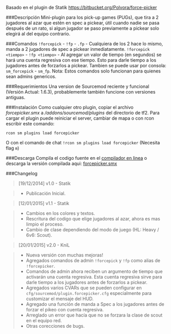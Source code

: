 Basado en el plugin de Statik https://bitbucket.org/Polvora/force-picker

###Descripción
Mini-plugin para los pick-up games (PUGs), que tira a 2 jugadores al azar que estén en spec a pickear, útil cuando nadie se pasa después de un rato, si algun jugador se paso previamente a pickear solo elegirá al del equipo contrario.

###Comandos
`!forcepick` - `!fp` - `.fp` - Cualquiera de los 2 hace lo mismo, manda a 2 jugadores de spec a pickear inmediatamente.
`!forcepick <tiempo>` - `!fp <tiempo>` - Al agregar un valor de tiempo (en segundos) se hará una cuenta regresiva con ese tiempo. Esto para darle tiempo a los jugadores antes de forzarlos a pickear. 
Tambien se puede usar por consola: `sm_forcepick` - `sm_fp`. 
Nota: Estos comandos solo funcionan para quienes sean admins genericos.

###Requerimientos
Una version de Sourcemod reciente y funcional (Versión Actual: 1.6.3), probablemente también funcione con versiones antiguas.
 
 
###Instalación
Como cualquier otro plugin, copiar el archivo *forcepicker.smx* a */addons/sourcemod/plugins* del directorio de tf2.
Para cargar el plugin puede reiniciar el server, cambiar de mapa o con rcon escribir este comando:

`rcon sm plugins load forcepicker`

O con el comando de chat 
`!rcon sm plugins load forcepicker` (Necesita flag `m`)

 
###Descarga
Compila el codigo fuente en el [compilador en linea](http://www.sourcemod.net/compiler.php) o descarga la versión compilada aqui: [forcepicker.smx](https://bitbucket.org/Polvora/force-picker/downloads/forcepicker.smx)

###Changelog
> [19/12/2014] v1.0 - Statik

> * Publicación Inicial.

> [12/01/2015] v1.1 - Statik

> * Cambios en los colores y textos.
> * Rescritura del codigo que elige jugadores al azar, ahora es mas limpio el proceso.
> * Cambio de clase dependiendo del modo de juego (HL: Heavy / 6v6: Scout).

> [20/01/2015] v2.0 - KniL

> * Nueva versión con muchas mejoras!
> * Agregados comandos de admin `!forcepick` y `!fp` como alias de `!forcepicker`.
> * Comandos de admin ahora reciben un argumento de tiempo que activarán una cuenta regresiva. Esta cuenta regresiva sirve para darle tiempo a los jugadores antes de forzarlos a pickear.
> * Agregados varios CVARs que se pueden configurar en `cfg/sourcemod/plugin.forcepicker.cfg` especialmente para customizar el mensaje del HUD.
> * Agregado una función de manda a Spec a los jugadores antes de forzar el pikeo con cuenta regresiva.
> * Arreglado un error que hacía que no se forzara la clase de scout en el equipo red.
> * Otras corecciones de bugs.